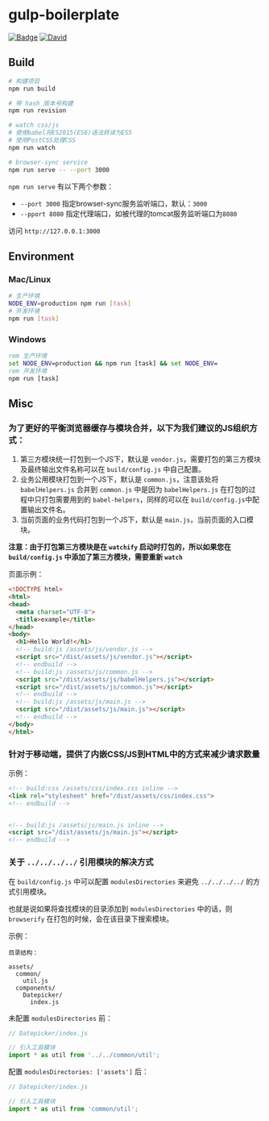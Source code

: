 
# gulp-boilerplate

[![Badge](https://img.shields.io/badge/node.js->=_4.0-brightgreen.svg?style=flat)]()
[![David](https://img.shields.io/david/dev/evan2x/gulp-boilerplate.svg)]()

## Build

```bash
# 构建项目
npm run build

# 带 hash 版本号构建
npm run revision

# watch css/js
# 使用babel将ES2015(ES6)语法转译为ES5
# 使用PostCSS处理CSS
npm run watch

# browser-sync service
npm run serve -- --port 3000
```

`npm run serve` 有以下两个参数：

* `--port 3000` 指定browser-sync服务监听端口，默认：`3000`
* `--pport 8080` 指定代理端口，如被代理的tomcat服务监听端口为`8080`

访问 `http://127.0.0.1:3000`

## Environment

### Mac/Linux

```bash
# 生产环境
NODE_ENV=production npm run [task]
# 开发环境
npm run [task]
```

### Windows

```bat
rem 生产环境
set NODE_ENV=production && npm run [task] && set NODE_ENV=
rem 开发环境
npm run [task]
```

## Misc

### 为了更好的平衡浏览器缓存与模块合并，以下为我们建议的JS组织方式：

1. 第三方模块统一打包到一个JS下，默认是 `vendor.js`，需要打包的第三方模块及最终输出文件名称可以在 `build/config.js` 中自己配置。
2. 业务公用模块打包到一个JS下，默认是 `common.js`，注意该处将 `babelHelpers.js` 合并到 `common.js` 中是因为 `babelHelpers.js` 在打包的过程中只打包需要用到的 `babel-helpers`，同样的可以在 `build/config.js`中配置输出文件名。
3. 当前页面的业务代码打包到一个JS下，默认是 `main.js`，当前页面的入口模块。

**注意：由于打包第三方模块是在 `watchify` 启动时打包的，所以如果您在 `build/config.js` 中添加了第三方模块，需要重新 `watch`**

页面示例：

```html
<!DOCTYPE html>
<html>
<head>
  <meta charset="UTF-8">
  <title>example</title>
</head>
<body>
  <h1>Hello World!</h1>
  <!-- build:js /assets/js/vendor.js -->
  <script src="/dist/assets/js/vendor.js"></script>
  <!-- endbuild -->
  <!-- build:js /assets/js/common.js -->
  <script src="/dist/assets/js/babelHelpers.js"></script>
  <script src="/dist/assets/js/common.js"></script>
  <!-- endbuild -->
  <!-- build:js /assets/js/main.js -->
  <script src="/dist/assets/js/main.js"></script>
  <!-- endbuild -->
</body>
</html>
```

### 针对于移动端，提供了内嵌CSS/JS到HTML中的方式来减少请求数量

示例：

```html
<!-- build:css /assets/css/index.css inline -->
<link rel="stylesheet" href="/dist/assets/css/index.css">
<!-- endbuild -->


<!-- build:js /assets/js/main.js inline -->
<script src="/dist/assets/js/main.js"></script>
<!-- endbuild -->
```

### 关于 `../../../../` 引用模块的解决方式

在 `build/config.js` 中可以配置 `modulesDirectories` 来避免 `../../../../` 的方式引用模块。

也就是说如果将查找模块的目录添加到 `modulesDirectories` 中的话，则 `browserify` 在打包的时候，会在该目录下搜索模块。

示例：

```
目录结构：

assets/
  common/
    util.js
  components/
    Datepicker/
      index.js
```

未配置 `modulesDirectories` 前：

```js
// Datepicker/index.js

// 引入工具模块
import * as util from '../../common/util';
```

配置 `modulesDirectories: ['assets']` 后：

```js
// Datepicker/index.js

// 引入工具模块
import * as util from 'common/util';
```